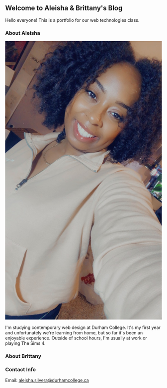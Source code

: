 ## Welcome to Aleisha & Brittany's Blog

Hello everyone! This is a portfolio for our web technologies class.


### About Aleisha

![Selfie!](images/IMG_0667.jpeg)


I'm studying contemporary web design at Durham College. It's my first year and unfortunately we're learning from home, but so far it's been an enjoyable experience. Outside of school hours, I'm usually at work or playing The Sims 4.



### About Brittany





### Contact Info

Email: [aleisha.silvera@durhamcollege.ca](mailto:aleisha.silvera@durhamcollege.ca)

